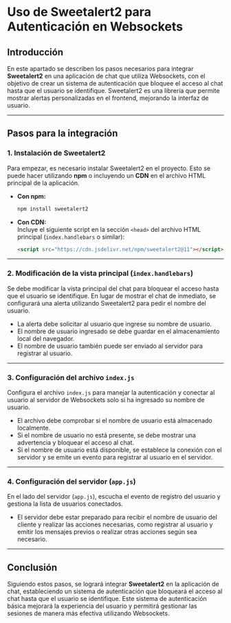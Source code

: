 # Uso de Sweetalert2 para Autenticación en Websockets

## Introducción

En este apartado se describen los pasos necesarios para integrar **Sweetalert2** en una aplicación de chat que utiliza Websockets, con el objetivo de crear un sistema de autenticación que bloquee el acceso al chat hasta que el usuario se identifique. Sweetalert2 es una librería que permite mostrar alertas personalizadas en el frontend, mejorando la interfaz de usuario.

---

## Pasos para la integración

### 1. Instalación de Sweetalert2

Para empezar, es necesario instalar Sweetalert2 en el proyecto. Esto se puede hacer utilizando **npm** o incluyendo un **CDN** en el archivo HTML principal de la aplicación.

- **Con npm:**

  ```bash
  npm install sweetalert2
  ```

- **Con CDN:**  
   Incluye el siguiente script en la sección `<head>` del archivo HTML principal (`index.handlebars` o similar):

  ```html
  <script src="https://cdn.jsdelivr.net/npm/sweetalert2@11"></script>
  ```

---

### 2. Modificación de la vista principal (`index.handlebars`)

Se debe modificar la vista principal del chat para bloquear el acceso hasta que el usuario se identifique. En lugar de mostrar el chat de inmediato, se configurará una alerta utilizando Sweetalert2 para pedir el nombre del usuario.

- La alerta debe solicitar al usuario que ingrese su nombre de usuario.
- El nombre de usuario ingresado se debe guardar en el almacenamiento local del navegador.
- El nombre de usuario también puede ser enviado al servidor para registrar al usuario.

---

### 3. Configuración del archivo `index.js`

Configura el archivo `index.js` para manejar la autenticación y conectar al usuario al servidor de Websockets solo si ha ingresado su nombre de usuario.

- El archivo debe comprobar si el nombre de usuario está almacenado localmente.
- Si el nombre de usuario no está presente, se debe mostrar una advertencia y bloquear el acceso al chat.
- Si el nombre de usuario está disponible, se establece la conexión con el servidor y se emite un evento para registrar al usuario en el servidor.

---

### 4. Configuración del servidor (`app.js`)

En el lado del servidor (`app.js`), escucha el evento de registro del usuario y gestiona la lista de usuarios conectados.

- El servidor debe estar preparado para recibir el nombre de usuario del cliente y realizar las acciones necesarias, como registrar al usuario y emitir los mensajes previos o realizar otras acciones según sea necesario.

---

## Conclusión

Siguiendo estos pasos, se logrará integrar **Sweetalert2** en la aplicación de chat, estableciendo un sistema de autenticación que bloqueará el acceso al chat hasta que el usuario se identifique. Este sistema de autenticación básica mejorará la experiencia del usuario y permitirá gestionar las sesiones de manera más efectiva utilizando Websockets.
